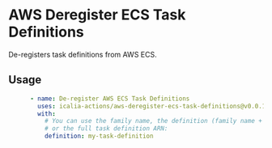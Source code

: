 # AWS Deregister ECS Task Definitions

De-registers task definitions from AWS ECS.

## Usage

```yaml
      - name: De-register AWS ECS Task Definitions
        uses: icalia-actions/aws-deregister-ecs-task-definitions@v0.0.1
        with:
          # You can use the family name, the definition (family name + version),
          # or the full task definition ARN:
          definition: my-task-definition
```
